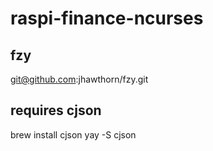 # raspi-finance-ncurses

## fzy
git@github.com:jhawthorn/fzy.git

## requires cjson
brew install cjson
yay -S cjson
